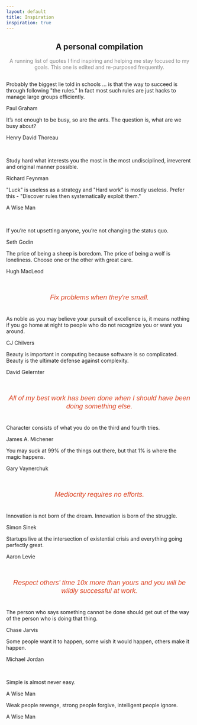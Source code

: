 ```yaml
---
layout: default
title: Inspiration
inspiration: true
---
```


<center><h2 style="margin-left: 0rem;">A personal compilation</h2></center>
<center><p style="color: #888; margin-bottom: 1.8rem !important;">A running list of quotes I find inspiring and helping me stay focused to my goals. This one is edited and re-purposed frequently.</p></center>

<div class="theme"><div class="lefty-quote">
     <p class="main-text-subtext-quote">Probably the biggest lie told in schools ... is that the way to succeed is through following "the rules." In fact most such rules are just hacks to manage large groups efficiently.</p><p class="quote-author">Paul Graham</p>
  </div>
  <div class="righty-quote">
     <p class="main-text-subtext-quote">It’s not enough to be busy, so are the ants. The question is, what are we busy about?</p><p class="quote-author">Henry David Thoreau</p>
  </div><br style="clear:both;"/></div>

<div class="theme"><div class="lefty-quote">
     <p class="main-text-subtext-quote">Study hard what interests you the most in the most undisciplined, irreverent and original manner possible.</p><p class="quote-author">Richard Feynman</p>
  </div>
  <div class="righty-quote">
     <p class="main-text-subtext-quote">"Luck" is useless as a strategy and "Hard work" is mostly useless. Prefer this - "Discover rules then systematically exploit them."</p><p class="quote-author">A Wise Man</p>
  </div><br style="clear:both;"/></div>

  <div class="theme"><div class="lefty-quote">
     <p class="main-text-subtext-quote">If you’re not upsetting anyone, you’re not changing the status quo.</p><p class="quote-author">Seth Godin</p>
  </div>
  <div class="righty-quote">
     <p class="main-text-subtext-quote">The price of being a sheep is boredom. The price of being a wolf is loneliness. Choose one or the other with great care.</p><p class="quote-author">Hugh MacLeod</p>
  </div><br style="clear:both;"/></div>
<center><p style="font-family: proxima, proxima Nova, Georgia, sans-serif; font-size: 1.15rem; color: #DB4423; margin: 4% 0% 7.5% 0%; font-style: italic;">Fix problems when they're small.</p></center>
<div class="theme"><div class="lefty-quote">
  <p class="main-text-subtext-quote">As noble as you may believe your pursuit of excellence is, it means nothing if you go home at night to people who do not recognize you or want you around.
</p><p class="quote-author">CJ Chilvers</p>

  </div>
  <div class="righty-quote">
     <p class="main-text-subtext-quote">Beauty is important in computing because software is so complicated. Beauty is the ultimate defense against complexity.</p><p class="quote-author">David Gelernter</p>
  </div><br style="clear:both;"/></div>
<center><p style="font-family: proxima, proxima Nova, Georgia, sans-serif; font-size: 1.15rem; color: #DB4423; margin: 4% 0% 7.5% 0%; font-style: italic;">All of my best work has been done when I should have been doing something else.</p></center>
<div class="theme"><div class="lefty-quote">
     <p class="main-text-subtext-quote">Character consists of what you do on the third and fourth tries.</p><p class="quote-author">James A. Michener</p>
  </div>
  <div class="righty-quote">
     <p class="main-text-subtext-quote">You may suck at 99% of the things out there, but that 1% is where the magic happens.</p><p class="quote-author">Gary Vaynerchuk</p>
  </div><br style="clear:both;"/></div>
<center><p style="font-family: proxima, proxima Nova, Georgia, sans-serif; font-size: 1.15rem; color: #DB4423; margin: 4% 0% 7.5% 0%; font-style: italic;">Mediocrity requires no efforts.</p></center>
  <div class="theme"><div class="lefty-quote">
     <p class="main-text-subtext-quote">Innovation is not born of the dream. Innovation is born of the struggle.</p><p class="quote-author">Simon Sinek</p>
  </div>
  <div class="righty-quote">
     <p class="main-text-subtext-quote">Startups live at the intersection of existential crisis and everything going perfectly great.</p><p class="quote-author">Aaron Levie</p>
  </div><br style="clear:both;"/></div>
<center><p style="font-family: proxima, proxima Nova, Georgia, sans-serif; font-size: 1.15rem; color: #DB4423; margin: 4% 0% 7.5% 0%; font-style: italic;">Respect others' time 10x more than yours and you will be wildly successful at work.</p></center>
<div class="theme"><div class="lefty-quote">
     <p class="main-text-subtext-quote">The person who says something cannot be done should get out of the way of the person who is doing that thing.</p><p class="quote-author">Chase Jarvis</p>
  </div>
  <div class="righty-quote">
     <p class="main-text-subtext-quote">Some people want it to happen, some wish it would happen, others make it happen.</p><p class="quote-author">Michael Jordan</p>
  </div><br style="clear:both;"/></div>

<div class="theme"><div class="lefty-quote">
     <p class="main-text-subtext-quote">Simple is almost never easy.</p><p class="quote-author">A Wise Man</p>
  </div>
  <div class="righty-quote">
     <p class="main-text-subtext-quote">Weak people revenge, strong people forgive, intelligent people ignore.</p><p class="quote-author">A Wise Man</p>
  </div><br style="clear:both;"/></div>
